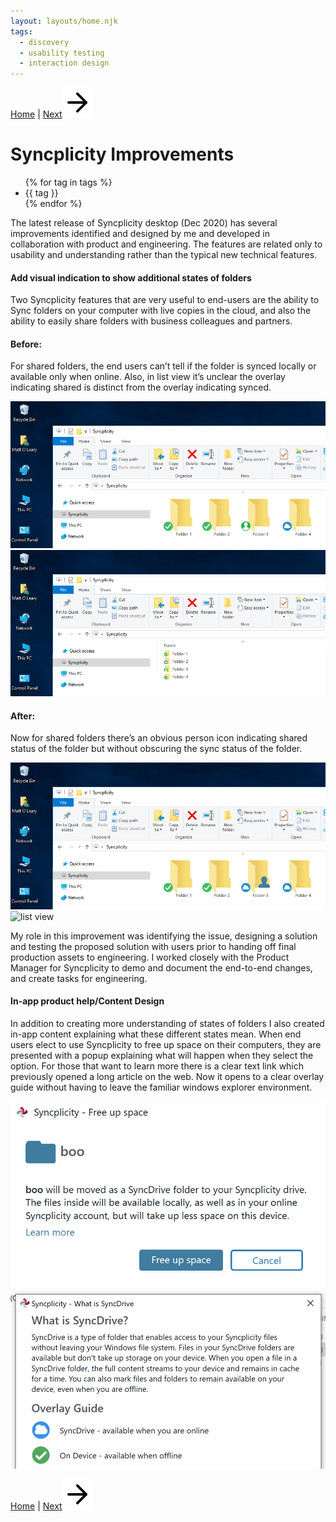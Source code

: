 ```yaml
---
layout: layouts/home.njk
tags:
  - discovery
  - usability testing
  - interaction design
---
```

<!-- <a href="/" class="arrows">
HOME</a> / -->

<div class="bottom-arrows"><a href="/">Home</a> | <a href="/mobile">Next<img class="bottom" src="/img/arrow-right.svg"></a></div>

# Syncplicity Improvements


<!-- <div class="bubbles">
<span class="badgeli">
                  Research & Discovery
                </span> 
                   <span class="badgeli">
                  UX Design
                </span> 
                </span> 
                <span class="badgeli">
                  Usability studies
                </span> 
                </span> 
                <span class="badgeli">
                  Interaction design
                </span> 
</div> -->

<!-- <ul class="horizontal-list">
{% for tag in tags %}
  <li><a href="/tags/{{ tag }}">{{ tag }}</a></li>
{% endfor %}
</ul> -->

<ul class="horizontal-list">
{% for tag in tags %}
  <li>{{ tag }}</li>
{% endfor %}
</ul>


<p>The latest release of Syncplicity desktop (Dec 2020) has several improvements identified and designed by me and developed in collaboration with product and engineering. The features are related only to usability and understanding rather than the typical new technical features.</p>
<h4>Add visual indication to show additional states of folders</h4>
<p>Two Syncplicity features that are very useful to end-users are the ability to Sync folders on your computer with live copies in the cloud, and also the ability to easily share folders with business colleagues and partners.</p>
<h4>Before:</h4>
<p>For shared folders, the end users can’t tell if the folder is synced locally or available only when online. Also, in list view it’s unclear the overlay indicating shared is distinct from the overlay indicating synced.</p>
<img src="/img/Lg-icons-view_before.png" alt="large icons">
<img src="/img/List-view_before.png" alt="list view"></p>
<h4>After:</h4>
<p>Now for shared folders there’s an obvious person icon indicating shared status of the folder but without obscuring the sync status of the folder.</p>
<img src="/img/Lg-icons-view-SHARED.png" alt="large icons">
<img src="/img/List-view–SHARED.jpg" alt="list view"></p>
<p>My role in this improvement was identifying the issue, designing a solution and testing the proposed solution with users prior to handing off final production assets to engineering. I worked closely with the Product Manager for Syncplicity to demo and document the end-to-end changes, and create tasks for engineering.</p>
<h4>In-app product help/Content Design</h4>
<p>In addition to creating more understanding of states of folders I also created in-app content explaining what these different states mean.
When end users elect to use Syncplicity to free up space on their computers, they are presented with a popup explaining what will happen when they select the option. For those that want to learn more there is a clear text link which previously opened a long article on the web. Now it opens to a clear overlay guide without having to leave the familiar windows explorer environment.</p>
<p><img src="/img/free-up-space.jpg" alt="free up space">
<img src="/img/what-is-SyncDrive.png" alt="what is SyncDrive"></p>

<div class="bottom-arrows"><a href="/">Home</a> | <a href="/mobile">Next<img class="bottom" src="/img/arrow-right.svg"></a></div>
